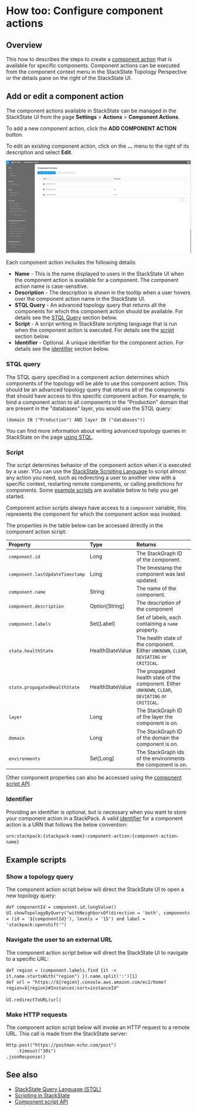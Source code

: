 # How too: Configure component actions


## Overview 

This how to describes the steps to create a [component action](/configure/topology/component_actions.md) that is available for specific components. Component actions can be executed from the component context menu in the StackState Topology Perspective or the details pane on the right of the StackState UI.

## Add or edit a component action

The component actions available in StackState can be managed in the StackState UI from the page **Settings** > **Actions** > **Component Actions**.

To add a new component action, click the **ADD COMPONENT ACTION** button.

To edit an existing component action, click on the **...** menu to the right of its description and select **Edit**.

![Component Actions](../../.gitbook/assets/component_actions.png)

Each component action includes the following details:

* **Name** - This is the name displayed to users in the StackState UI when the component action is available for a component. The component action name is case-sensitive.
* **Description** - The description is shown in the tooltip when a user hovers over the component action name in the StackState UI.
* **STQL Query** - An advanced topology query that returns all the components for which this component action should be available. For details see the [STQL Query](#stql-query) section below.
* **Script** - A script writing in StackState scripting language that is run when the component action is executed. For details see the [script](#script) section below.
* **Identifier** - Optional. A unique identifier for the component action. For details see the [identifier](#identifier) section below.

### STQL query

The STQL query specified in a component action determines which components of the topology will be able to use this component action. This should be an advanced topology query that returns all of the components that should have access to this specific component action. For example, to bind a component action to all components in the "Production" domain that are present in the "databases" layer, you would use the STQL query:

```text
(domain IN ("Production") AND layer IN ("databases")) 
```

You can find more information about writing advanced topology queries in StackState on the page [using STQL](/develop/reference/stql_reference.md).

### Script

The script determines behavior of the component action when it is executed by a user. YOu can use the [StackState Scripting Language](/develop/reference/scripting/scripting-in-stackstate.md) to script almost any action you need, such as redirecting a user to another view with a specific context, restarting remote components, or calling predictions for components. Some [example scripts](#example-scripts) are available below to help you get started.

Component action scripts always have access to a `component` variable, this represents the component for which the component action was invoked.

The properties in the table below can be accessed directly in the component action script:

| Property | Type | Returns |
| :--- | :--- | :--- |
| `component.id` | Long | The StackGraph ID of the component. |
| `component.lastUpdateTimestamp` | Long | The timestamp the component was last updated. |
| `component.name` | String| The name of the component. | 
| `component.description` | Option\[String\] | The description of the component |
| `component.labels` | Set\[Label\] | Set of labels, each containing a `name` property. |  
| `state.healthState` | HealthStateValue | The health state of the component. Either `UNKNOWN`, `CLEAR`, `DEVIATING` or `CRITICAL`. |
| `state.propagatedHealthState` | HealthStateValue | The propagated health state of the component. Either `UNKNOWN`, `CLEAR`, `DEVIATING` or `CRITICAL`. |
| `layer` | Long | The StackGraph ID of the layer the component is on. |
| `domain` | Long | The StackGraph ID of the domain the component is on. |
| `environments` | Set\[Long\] | The StackGraph ids of the environments the component is on. |

Other component properties can also be accessed using the [component script API](/develop/reference/scripting/script-apis/component.md).

### Identifier

Providing an identifier is optional, but is necessary when you want to store your component action in a StackPack. A valid [identifier](/configure/identifiers.md) for a component action is a URN that follows the below convention:

```text
urn:stackpack:{stackpack-name}:component-action:{component-action-name}
```

## Example scripts

### Show a topology query

The component action script below will direct the StackState UI to open a new topology query:

```text
def componentId = component.id.longValue()
UI.showTopologyByQuery("withNeighborsOf(direction = 'both', components = (id = '${componentId}'), levels = '15') and label = 'stackpack:openshift'")
```

### Navigate the user to an external URL

The component action script below will direct the StackState UI to navigate to a specific URL:

```text
def region = (component.labels.find {it -> it.name.startsWith("region") }).name.split(':')[1]
def url = "https://${region}.console.aws.amazon.com/ec2/home?region=${region}#Instances:sort=instanceId"

UI.redirectToURL(url)
```

### Make HTTP requests

The component action script below will invoke an HTTP request to a remote URL. This call is made from the StackState server:

```text
Http.post("https://postman-echo.com/post")
    .timeout("30s")
.jsonResponse()
```

## See also

* [StackState Query Language (STQL)](/develop/reference/stql_reference.md)    
* [Scripting in StackState](/develop/reference/scripting/scripting-in-stackstate.md)
* [Component script API](/develop/reference/scripting/script-apis/component.md)